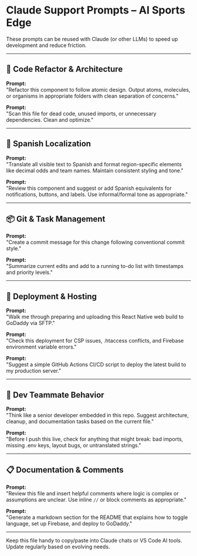 # Claude Support Prompts – AI Sports Edge

These prompts can be reused with Claude (or other LLMs) to speed up development and reduce friction.

---

## 🔧 Code Refactor & Architecture

**Prompt:**  
"Refactor this component to follow atomic design. Output atoms, molecules, or organisms in appropriate folders with clean separation of concerns."

**Prompt:**  
"Scan this file for dead code, unused imports, or unnecessary dependencies. Clean and optimize."

---

## 🎨 Spanish Localization

**Prompt:**  
"Translate all visible text to Spanish and format region-specific elements like decimal odds and team names. Maintain consistent styling and tone."

**Prompt:**  
"Review this component and suggest or add Spanish equivalents for notifications, buttons, and labels. Use informal/formal tone as appropriate."

---

## 📦 Git & Task Management

**Prompt:**  
"Create a commit message for this change following conventional commit style."

**Prompt:**  
"Summarize current edits and add to a running to-do list with timestamps and priority levels."

---

## 🚀 Deployment & Hosting

**Prompt:**  
"Walk me through preparing and uploading this React Native web build to GoDaddy via SFTP."

**Prompt:**  
"Check this deployment for CSP issues, .htaccess conflicts, and Firebase environment variable errors."

**Prompt:**  
"Suggest a simple GitHub Actions CI/CD script to deploy the latest build to my production server."

---

## 🧠 Dev Teammate Behavior

**Prompt:**  
"Think like a senior developer embedded in this repo. Suggest architecture, cleanup, and documentation tasks based on the current file."

**Prompt:**  
"Before I push this live, check for anything that might break: bad imports, missing .env keys, layout bugs, or untranslated strings."

---

## 📋 Documentation & Comments

**Prompt:**  
"Review this file and insert helpful comments where logic is complex or assumptions are unclear. Use inline `//` or block comments as appropriate."

**Prompt:**  
"Generate a markdown section for the README that explains how to toggle language, set up Firebase, and deploy to GoDaddy."

---

Keep this file handy to copy/paste into Claude chats or VS Code AI tools. Update regularly based on evolving needs.